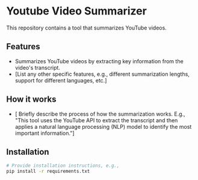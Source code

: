# Youtube Video Summarizer

This repository contains a tool that summarizes YouTube videos. 

## Features

* Summarizes YouTube videos by extracting key information from the video's transcript.
* [List any other specific features, e.g., different summarization lengths, support for different languages, etc.]

## How it works

* [ Briefly describe the process of how the summarization works. E.g., "This tool uses the YouTube API to extract the transcript and then applies a natural language processing (NLP) model to identify the most important information."]



## Installation

```bash
# Provide installation instructions, e.g., 
pip install -r requirements.txt
